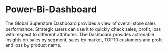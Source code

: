 # Power-Bi-Dashboard
The Global Superstore Dashboard provides a view of overall store sales performance. Strategic users can use it to quickly check sales, profit, loss with respect to different attributes. The Dashboard provides actionable insights on sales by segment, sales by market, TOP10 customers and profit and loss by product name.
